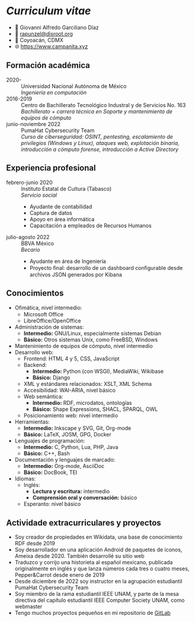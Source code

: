 # _Curriculum vitae_

* 🧑 Giovanni Alfredo Garciliano Díaz
* 📧 rapunzel@disroot.org
* 📍 Coyoacán, CDMX
* 🌐 https://www.campanita.xyz

## Formación académica
<dl>
<dt>2020-</dt>
<dd>Universidad Nacional Autónoma de México</dd>
<dd><i>Ingeniería en computación</i></dd>
<dt>2016-2019</dt>
<dd>Centro de Bachillerato Tecnológico Industral y de Servicios No. 163</dd>
<dd><i>Bachillerato + carrera técnica en Soporte y mantenimiento de equipos de cómputo</i></dd>
<dt>junio-noviembre 2022</dt>
<dd>PumaHat Cybersecurity Team</dd>
<dd><i>Curso de ciberseguridad: OSINT, pentesting, escalamiento de privilegios (Windows y Linux), ataques web, explotación binaria, introducción a cómputo forense, introducción a Active Directory</i></dd>
</dl>

## Experiencia profesional
<dl>
<dt>febrero-junio 2020</dt>
<dd>Instituto Estatal de Cultura (Tabasco)</dd>
<dd><i>Servicio social</i></dd>
<dd><ul>
<li>Ayudante de contabilidad</li>
<li>Captura de datos</li>
<li>Apoyo en área informática</li>
<li>Capacitación a empleados de Recursos Humanos</li>
</ul></dd>
<dt>julio-agosto 2022</dt>
<dd>BBVA México</dd>
<dd><i>Becario</i></dd>
<dd><ul>
<li>Ayudante en área de Ingeniería</li>
<li>Proyecto ﬁnal: desarrollo de un dashboard conﬁgurable desde archivos JSON generados por Kibana</li>
</ul></dd>
</dl>

## Conocimientos
- Oﬁmática, nivel intermedio:
    - Microsoft Office
    - LibreOffice/OpenOffice
- Administración de sistemas:
    - **Intermedio:** GNU/Linux, especialmente sistemas Debian
    - **Básico:** Otros sistemas Unix, como FreeBSD, Windows
- Mantenimiento de equipos de cómputo, nivel intermedio
- Desarrollo web:
    - Frontend: HTML 4 y 5, CSS, JavaScript
    - Backend:
        - **Intermedio:** Python (con WSGI), MediaWiki, Wikibase
        - **Básico:** Django
    - XML y estándares relacionados: XSLT, XML Schema
    - Accesibilidad: WAI-ARIA, nivel básico
    - Web semántica:
        - **Intermedio:** RDF, microdatos, ontologías
        - **Básico:** Shape Expressions, SHACL, SPARQL, OWL
    - Posicionamiento web: nivel intermedio
- Herramientas:
    - **Intermedio:** Inkscape y SVG, Git, Org-mode
    - **Básico:** LaTeX, JOSM, GPG, Docker
- Lenguajes de programación:
    - **Intermedio:** C, Python, Lua, PHP, Java
    - **Básico:** C++, Bash
- Documentación y lenguajes de marcado:
    - **Intermedio:** Org-mode, AsciiDoc
    - **Básico:** DocBook, TEI
- Idiomas:
    - Inglés:
        - **Lectura y escritura:** intermedio
        - **Comprensión oral y conversación:** básico
    - Esperanto: nivel básico

## Actividade extracurriculares y proyectos
- Soy creador de propiedades en Wikidata, una base de conocimiento RDF desde 2019
- Soy desarrollador en una aplicación Android de paquetes de íconos, Ameixa desde 2020. También desarrollé su sitio web
- Traduzco y corrijo una historieta al español mexicano, publicada originalmente en inglés y que lanza números cada tres o cuatro meses, Pepper&Carrot desde enero de 2019
- Desde diciembre de 2022 soy instructor en la agrupación estudiantil PumaHat Cybersecurity Team
- Soy miembro de la rama estudiantil IEEE UNAM, y parte de la mesa directiva del capítulo estudiantil IEEE Computer Society UNAM, como webmaster
- Tengo muchos proyectos pequeños en mi repositorio de [GitLab](https://gitlab.com/twilight1794)
